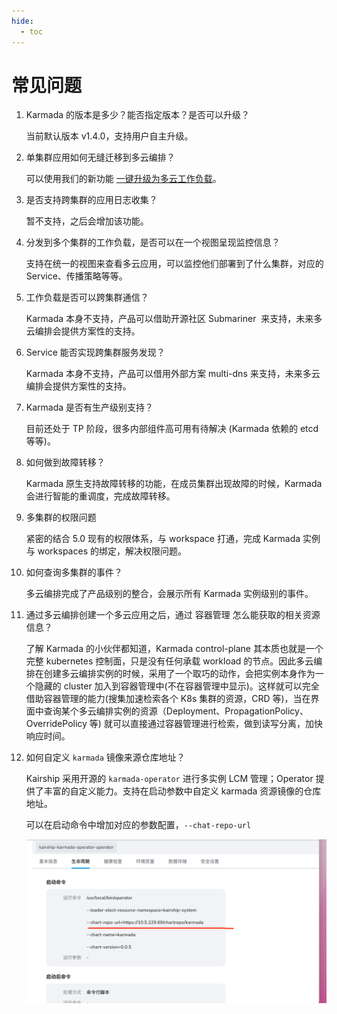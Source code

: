 ```yaml
---
hide:
  - toc
---
```


# 常见问题

1. Karmada 的版本是多少？能否指定版本？是否可以升级？

    当前默认版本 v1.4.0，支持用户自主升级。

2. 单集群应用如何无缝迁移到多云编排？

    可以使用我们的新功能 [一键升级为多云工作负载](./05workload/promote.md)。

3. 是否支持跨集群的应用日志收集？

    暂不支持，之后会增加该功能。

4. 分发到多个集群的工作负载，是否可以在一个视图呈现监控信息？

    支持在统一的视图来查看多云应用，可以监控他们部署到了什么集群，对应的 Service、传播策略等等。

5. 工作负载是否可以跨集群通信？

    Karmada 本身不支持，产品可以借助开源社区 Submariner  来支持，未来多云编排会提供方案性的支持。

6. Service 能否实现跨集群服务发现？

    Karmada 本身不支持，产品可以借用外部方案 multi-dns 来支持，未来多云编排会提供方案性的支持。

7. Karmada 是否有生产级别支持？

    目前还处于 TP 阶段，很多内部组件高可用有待解决 (Karmada 依赖的 etcd 等等)。

8. 如何做到故障转移？

    Karmada 原生支持故障转移的功能，在成员集群出现故障的时候，Karmada 会进行智能的重调度，完成故障转移。

9. 多集群的权限问题

    紧密的结合 5.0 现有的权限体系，与 workspace 打通，完成 Karmada 实例与 workspaces 的绑定，解决权限问题。

10. 如何查询多集群的事件？

    多云编排完成了产品级别的整合，会展示所有 Karmada 实例级别的事件。

11. 通过多云编排创建一个多云应用之后，通过 容器管理 怎么能获取的相关资源信息？

    了解 Karmada 的小伙伴都知道，Karmada control-plane 其本质也就是一个完整 kubernetes 控制面，只是没有任何承载 workload 的节点。因此多云编排在创建多云编排实例的时候，采用了一个取巧的动作，会把实例本身作为一个隐藏的 cluster 加入到容器管理中(不在容器管理中显示)。这样就可以完全借助容器管理的能力(搜集加速检索各个 K8s 集群的资源，CRD 等)，当在界面中查询某个多云编排实例的资源（Deployment、PropagationPolicy、OverridePolicy 等) 就可以直接通过容器管理进行检索，做到读写分离，加快响应时间。

12. 如何自定义 `karmada` 镜像来源仓库地址？

    Kairship 采用开源的 `karmada-operator` 进行多实例 LCM 管理；Operator 提供了丰富的自定义能力。支持在启动参数中自定义 karmada 资源镜像的仓库地址。

    可以在启动命令中增加对应的参数配置，`--chat-repo-url`

    ![image](images/faq01.png)
